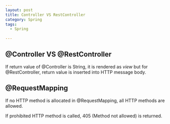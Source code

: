```yaml
---
layout: post
title: Controller VS RestController
category: Spring
tags:
  - Spring
  
---
```

## @Controller VS @RestController

If return value of @Controller is String, it is rendered as *view* but for @RestController, return value is inserted into HTTP message body. 

## @RequestMapping

If no HTTP method is allocated in @RequestMapping, all HTTP methods are allowed.

If prohibited HTTP method is called, 405 (Method not allowed) is returned.









